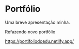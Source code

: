 # Portfólio

Uma breve apresentação minha.

Refazendo novo portfólio



https://portifoliodoedu.netlify.app/
